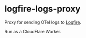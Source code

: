 # logfire-logs-proxy

Proxy for sending OTel logs to [Logfire](https://pydantic.dev/logfire).

Run as a CloudFlare Worker.

